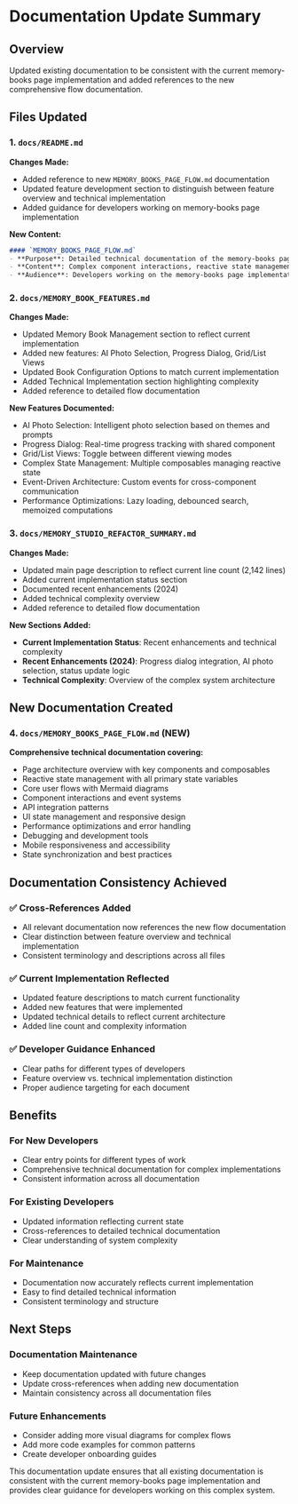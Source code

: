 # Documentation Update Summary

## Overview
Updated existing documentation to be consistent with the current memory-books page implementation and added references to the new comprehensive flow documentation.

## Files Updated

### 1. `docs/README.md`
**Changes Made:**
- Added reference to new `MEMORY_BOOKS_PAGE_FLOW.md` documentation
- Updated feature development section to distinguish between feature overview and technical implementation
- Added guidance for developers working on memory-books page implementation

**New Content:**
```markdown
#### `MEMORY_BOOKS_PAGE_FLOW.md`
- **Purpose**: Detailed technical documentation of the memory-books page architecture
- **Content**: Complex component interactions, reactive state management, event flows, and API integration
- **Audience**: Developers working on the memory-books page implementation
```

### 2. `docs/MEMORY_BOOK_FEATURES.md`
**Changes Made:**
- Updated Memory Book Management section to reflect current implementation
- Added new features: AI Photo Selection, Progress Dialog, Grid/List Views
- Updated Book Configuration Options to match current implementation
- Added Technical Implementation section highlighting complexity
- Added reference to detailed flow documentation

**New Features Documented:**
- AI Photo Selection: Intelligent photo selection based on themes and prompts
- Progress Dialog: Real-time progress tracking with shared component
- Grid/List Views: Toggle between different viewing modes
- Complex State Management: Multiple composables managing reactive state
- Event-Driven Architecture: Custom events for cross-component communication
- Performance Optimizations: Lazy loading, debounced search, memoized computations

### 3. `docs/MEMORY_STUDIO_REFACTOR_SUMMARY.md`
**Changes Made:**
- Updated main page description to reflect current line count (2,142 lines)
- Added current implementation status section
- Documented recent enhancements (2024)
- Added technical complexity overview
- Added reference to detailed flow documentation

**New Sections Added:**
- **Current Implementation Status**: Recent enhancements and technical complexity
- **Recent Enhancements (2024)**: Progress dialog integration, AI photo selection, status update logic
- **Technical Complexity**: Overview of the complex system architecture

## New Documentation Created

### 4. `docs/MEMORY_BOOKS_PAGE_FLOW.md` (NEW)
**Comprehensive technical documentation covering:**
- Page architecture overview with key components and composables
- Reactive state management with all primary state variables
- Core user flows with Mermaid diagrams
- Component interactions and event systems
- API integration patterns
- UI state management and responsive design
- Performance optimizations and error handling
- Debugging and development tools
- Mobile responsiveness and accessibility
- State synchronization and best practices

## Documentation Consistency Achieved

### ✅ **Cross-References Added**
- All relevant documentation now references the new flow documentation
- Clear distinction between feature overview and technical implementation
- Consistent terminology and descriptions across all files

### ✅ **Current Implementation Reflected**
- Updated feature descriptions to match current functionality
- Added new features that were implemented
- Updated technical details to reflect current architecture
- Added line count and complexity information

### ✅ **Developer Guidance Enhanced**
- Clear paths for different types of developers
- Feature overview vs. technical implementation distinction
- Proper audience targeting for each document

## Benefits

### For New Developers
- Clear entry points for different types of work
- Comprehensive technical documentation for complex implementations
- Consistent information across all documentation

### For Existing Developers
- Updated information reflecting current state
- Cross-references to detailed technical documentation
- Clear understanding of system complexity

### For Maintenance
- Documentation now accurately reflects current implementation
- Easy to find detailed technical information
- Consistent terminology and structure

## Next Steps

### Documentation Maintenance
- Keep documentation updated with future changes
- Update cross-references when adding new documentation
- Maintain consistency across all documentation files

### Future Enhancements
- Consider adding more visual diagrams for complex flows
- Add more code examples for common patterns
- Create developer onboarding guides

This documentation update ensures that all existing documentation is consistent with the current memory-books page implementation and provides clear guidance for developers working on this complex system.
